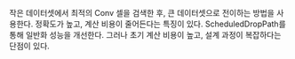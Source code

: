작은 데이터셋에서 최적의 Conv 셀을 검색한 후, 큰 데이터셋으로 전이하는 방법을 사용한다. 정확도가 높고, 계산 비용이 줄어든다는 특징이 있다. ScheduledDropPath를 통해 일반화 성능을 개선한다. 그러나 초기 계산 비용이 높고, 설계 과정이 복잡하다는 단점이 있다.
